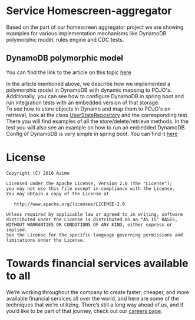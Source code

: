 # Service Homescreen-aggregator
Based on the part of our homescreen aggregator project we are showing examples for various implementation mechanisms like DynamoDB polymorphic model, rules engine and CDC tests.

## DynamoDB polymorphic model
You can find the link to the article on this topic [here](https://medium.com/azimolabs/project-dashboard-polymorphic-model-in-dynamodb-22ec6659e989)
  
In the article mentioned above, we describe how we implemented a polymorphic model in DynamoDB with dynamic mapping to POJO's.
Additionally, you can see how to configure DynamoDB in spring boot and run integration tests with an embedded version of that storage.   
To see how to store objects in Dynamo and map them to POJO's on retrieval, look at the class [UserStateRepository](src/main/java/com/azimo/quokka/aggregator/dynamodb/UserStateRepository.java) and the corresponding test.
There you will find examples of all the store/delete/retrieve methods. In the test you will also see an example on how to run an embedded DynamoDB.
Config of DynamoDB is very simple in spring boot. You can find it [here](src/main/java/com/azimo/quokka/aggregator/config/aws/DynamoDBConfig.java)

# License

    Copyright (C) 2016 Azimo

    Licensed under the Apache License, Version 2.0 (the "License");
    you may not use this file except in compliance with the License.
    You may obtain a copy of the License at

       http://www.apache.org/licenses/LICENSE-2.0

    Unless required by applicable law or agreed to in writing, software
    distributed under the License is distributed on an "AS IS" BASIS,
    WITHOUT WARRANTIES OR CONDITIONS OF ANY KIND, either express or implied.
    See the License for the specific language governing permissions and
    limitations under the License.         


# Towards financial services available to all
We’re working throughout the company to create faster, cheaper, and more available financial services all over the world, and here are some of the techniques that we’re utilizing. There’s still a long way ahead of us, and if you’d like to be part of that journey, check out our [careers page](https://bit.ly/3vajnu6).
